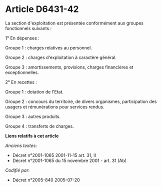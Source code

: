 # Article D6431-42

La section d'exploitation est présentée conformément aux groupes fonctionnels suivants :

1° En dépenses :

Groupe 1 : charges relatives au personnel.

Groupe 2 : charges d'exploitation à caractère général.

Groupe 3 : amortissements, provisions, charges financières et exceptionnelles.

2° En recettes :

Groupe 1 : dotation de l'Etat.

Groupe 2 : concours du territoire, de divers organismes, participation des usagers et rémunérations pour services rendus.

Groupe 3 : autres produits.

Groupe 4 : transferts de charges.

**Liens relatifs à cet article**

_Anciens textes_:

  - Décret n°2001-1065 2001-11-15 art. 31, II
  - Décret n°2001-1065 du 15 novembre 2001 - art. 31 (Ab)

_Codifié par_:

  - Décret n°2005-840 2005-07-20
